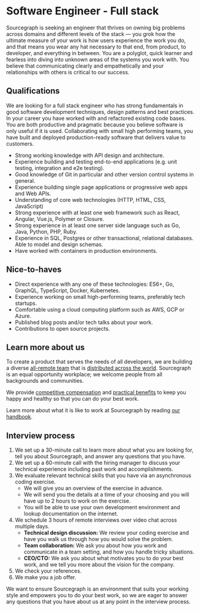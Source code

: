 # Software Engineer - Full stack

Sourcegraph is seeking an engineer that thrives on owning big problems across domains and different levels of the stack — you grok how the ultimate measure of your work is how users experience the work you do, and that means you wear any hat necessary to that end, from product, to developer, and everything in between. You are a polyglot, quick learner and fearless into diving into unknown areas of the systems you work with. You believe that communicating clearly and empathetically and your relationships with others is critical to our success.

## Qualifications

We are looking for a full stack engineer who has strong fundamentals in good software development techniques, design patterns and best practices. In your career you have worked with and refactored existing code bases. You are both productive and pragmatic because you believe software is only useful if it is used. Collaborating with small high performing teams, you have built and deployed production-ready software that delivers value to customers.

* Strong working knowledge with API design and architecture.
* Experience building and testing end-to-end applications (e.g. unit testing, integration and e2e testing).
* Good knowledge of Git in particular and other version control systems in general.
* Experience building single page applications or progressive web apps and Web APIs.
* Understanding of core web technologies (HTTP, HTML, CSS, JavaScript)
* Strong experience with at least one web framework such as React, Angular, Vue.js, Polymer or Closure.
* Strong experience in at least one server side language such as Go, Java, Python, PHP, Ruby.
* Experience in SQL, Postgres or other transactional, relational databases. Able to model and design schemas.
* Have worked with containers in production environments.

## Nice-to-haves

* Direct experience with any one of these technologies: ES6+, Go, GraphQL, TypeScript, Docker, Kubernetes.
* Experience working on small high-performing teams, preferably tech startups.
* Comfortable using a cloud computing platform such as AWS, GCP or Azure.
* Published blog posts and/or tech talks about your work.
* Contributions to open source projects.

## Learn more about us

To create a product that serves the needs of all developers, we are building a diverse [all-remote team](../../../company/remote/index.md) that is [distributed across the world](../../../company/team/index.md). Sourcegraph is an equal opportunity workplace; we welcome people from all backgrounds and communities.

We provide [competitive compensation](../../people-ops/compensation.md) and [practical benefits](../../people-ops/benefits-and-perks.md) to keep you happy and healthy so that you can do your best work.

Learn more about what it is like to work at Sourcegraph by reading [our handbook](../../index.md).

## Interview process

<!-- 1. You [apply here](TODO). -->
1. We set up a 30-minute call to learn more about what you are looking for, tell you about Sourcegraph, and answer any questions that you have.
1. We set up a 60-minute call with the hiring manager to discuss your technical experience including past work and accomplishments.
1. We evaluate relevant technical skills that you have via an asynchronous coding exercise.
   - We will give you an overview of the exercise in advance.
   - We will send you the details at a time of your choosing and you will have up to 2 hours to work on the exercise.
   - You will be able to use your own development environment and lookup documentation on the internet.
1. We schedule 3 hours of remote interviews over video chat across multiple days.
   - **Technical design discussion:** We review your coding exercise and have you walk us through how you would solve the problem.
   - **Team collaboration:** We ask you about how you work and communicate in a team setting, and how you handle tricky situations.
   - **CEO/CTO:** We ask you about what motivates you to do your best work, and we tell you more about the vision for the company.
1. We check your references.
1. We make you a job offer.

We want to ensure Sourcegraph is an environment that suits your working style and empowers you to do your best work, so we are eager to answer any questions that you have about us at any point in the interview process.

<!-- **[Click here to apply](TODO)** -->

